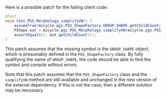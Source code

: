 Here is a possible patch for the failing client code:
```java
@Test
void test_PGS_Morphology_simplifyVW() {
    assumeTrue(micycle.pgs.PGS_ShapeFactory.GROUP_SHAPE.getChildCount() == 2);
    PShape out = micycle.pgs.PGS_Morphology.simplifyVW(micycle.pgs.PGS_ShapeFactory.GROUP_SHAPE, 1);
    assertEquals(2, out.getChildCount());
}
```
This patch assumes that the missing symbol is the `GROUP_SHAPE` object, which is presumably defined in the `PGS_ShapeFactory` class. By fully qualifying the name of `GROUP_SHAPE`, the code should be able to find the symbol and compile without errors.

Note that this patch assumes that the `PGS_ShapeFactory` class and the `simplifyVW` method are still available and unchanged in the new version of the external dependency. If this is not the case, then a different solution may be necessary.